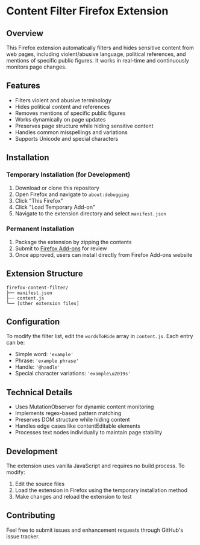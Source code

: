
# Content Filter Firefox Extension

## Overview
This Firefox extension automatically filters and hides sensitive content from web pages, including violent/abusive language, political references, and mentions of specific public figures. It works in real-time and continuously monitors page changes.

## Features
- Filters violent and abusive terminology
- Hides political content and references
- Removes mentions of specific public figures
- Works dynamically on page updates
- Preserves page structure while hiding sensitive content
- Handles common misspellings and variations
- Supports Unicode and special characters

## Installation

### Temporary Installation (for Development)
1. Download or clone this repository
2. Open Firefox and navigate to `about:debugging`
3. Click "This Firefox"
4. Click "Load Temporary Add-on"
5. Navigate to the extension directory and select `manifest.json`

### Permanent Installation
1. Package the extension by zipping the contents
2. Submit to [Firefox Add-ons](https://addons.mozilla.org/developers/) for review
3. Once approved, users can install directly from Firefox Add-ons website

## Extension Structure
```
firefox-content-filter/
├── manifest.json
├── content.js
└── [other extension files]
```

## Configuration
To modify the filter list, edit the `wordsToHide` array in `content.js`. Each entry can be:
- Simple word: `'example'`
- Phrase: `'example phrase'`
- Handle: `'@handle'`
- Special character variations: `'example\u2019s'`

## Technical Details
- Uses MutationObserver for dynamic content monitoring
- Implements regex-based pattern matching
- Preserves DOM structure while hiding content
- Handles edge cases like contentEditable elements
- Processes text nodes individually to maintain page stability

## Development
The extension uses vanilla JavaScript and requires no build process. To modify:
1. Edit the source files
2. Load the extension in Firefox using the temporary installation method
3. Make changes and reload the extension to test

## Contributing
Feel free to submit issues and enhancement requests through GitHub's issue tracker.
